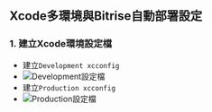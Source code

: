 ## Xcode多環境與Bitrise自動部署設定

### 1. 建立Xcode環境設定檔

* 建立`Development xcconfig`
* ![Development設定檔](./image/fig.1)
* 建立`Production xcconfig`
* ![Production設定檔](./image/fig.2)

